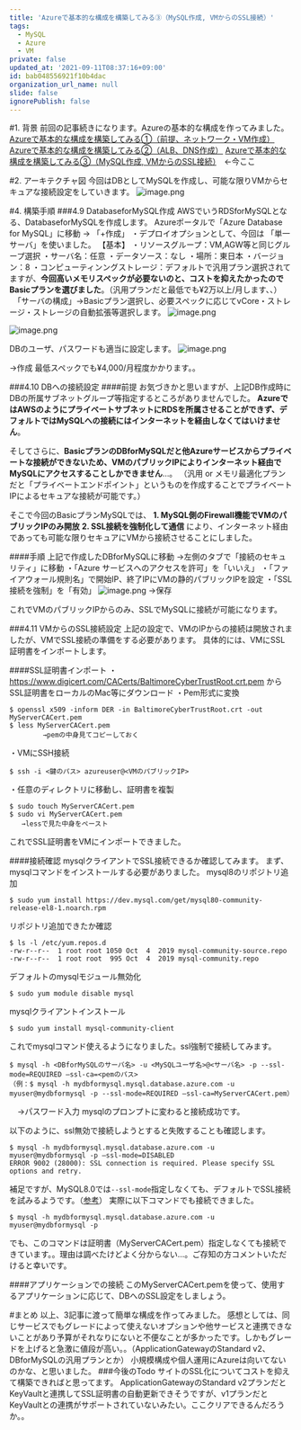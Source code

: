 ```yaml
---
title: 'Azureで基本的な構成を構築してみる③（MySQL作成, VMからのSSL接続）'
tags:
  - MySQL
  - Azure
  - VM
private: false
updated_at: '2021-09-11T08:37:16+09:00'
id: bab048556921f10b4dac
organization_url_name: null
slide: false
ignorePublish: false
---
```

#1. 背景
前回の記事続きになります。Azureの基本的な構成を作ってみました。
[Azureで基本的な構成を構築してみる①（前提、ネットワーク・VM作成）](https://qiita.com/MAKOTO1995/items/a838e70918eefca98dfa)
[Azureで基本的な構成を構築してみる②（ALB、DNS作成）](https://qiita.com/MAKOTO1995/items/8276122169d727d81d96)
[Azureで基本的な構成を構築してみる③（MySQL作成, VMからのSSL接続）](https://qiita.com/MAKOTO1995/items/bab048556921f10b4dac)　←今ここ

#2. アーキテクチャ図
今回はDBとしてMySQLを作成し、可能な限りVMからセキュアな接続設定をしていきます。
![image.png](https://qiita-image-store.s3.ap-northeast-1.amazonaws.com/0/577028/db25b3d7-fae4-078e-1a42-86892df64738.png)



#4. 構築手順
###4.9 DatabaseforMySQL作成
AWSでいうRDSforMySQLとなる、DatabaseforMySQLを作成します。
Azureポータルで「Azure Database for MySQL」に移動 → 「+作成」
・デプロイオプションとして、今回は 「単一サーバ」を使いました。
【基本】
・リソースグループ：VM,AGW等と同じグループ選択
・サーバ名：任意
・データソース：なし
・場所：東日本
・バージョン：8
・コンピューティンングストレージ：デフォルトで汎用プラン選択されてますが、**今回高いメモリスペックが必要ないのと、コストを抑えたかったのでBasicプランを選びました**。（汎用プランだと最低でも¥2万以上/月します、、）
　「サーバの構成」→Basicプラン選択し、必要スペックに応じてvCore・ストレージ・ストレージの自動拡張等選択します。
![image.png](https://qiita-image-store.s3.ap-northeast-1.amazonaws.com/0/577028/a8e0d1ce-0437-8116-5b27-17e6b3c610c3.png)

![image.png](https://qiita-image-store.s3.ap-northeast-1.amazonaws.com/0/577028/2e1453b1-6941-dcbf-92d2-cfa44dfeb03d.png)

DBのユーザ、パスワードも適当に設定します。
![image.png](https://qiita-image-store.s3.ap-northeast-1.amazonaws.com/0/577028/8e9a5fd5-1a4f-cc8e-d1da-ab68506efc2c.png)

→作成
最低スペックでも¥4,000/月程度かかります。。

###4.10 DBへの接続設定
####前提
お気づきかと思いますが、上記DB作成時にDBの所属サブネットグループ等指定するところがありませんでした。
**AzureではAWSのようにプライベートサブネットにRDSを所属させることができず、デフォルトではMySQLへの接続にはインターネットを経由しなくてはいけません**。

そしてさらに、**BasicプランのDBforMySQLだと他Azureサービスからプライベートな接続ができないため、VMのパブリックIPによりインターネット経由でMySQLにアクセスすることしかできません**…。
（汎用 or メモリ最適化プランだと「プライベートエンドポイント」というものを作成することでプライベートIPによるセキュアな接続が可能です。）

そこで今回のBasicプランMySQLでは、
**1. MySQL側のFirewall機能でVMのパブリックIPのみ開放**
**2. SSL接続を強制化して通信**
により、インターネット経由であっても可能な限りセキュアにVMから接続させることにしました。

####手順
上記で作成したDBforMySQLに移動
→左側のタブで「接続のセキュリティ」に移動
・「Azure サービスへのアクセスを許可」を「いいえ」
・「ファイアウォール規則名」で開始IP、終了IPにVMの静的パブリックIPを設定
・「SSL接続を強制」を「有効」
![image.png](https://qiita-image-store.s3.ap-northeast-1.amazonaws.com/0/577028/dce81e9c-5b8c-638d-bce9-bb361b06679c.png)
→保存

これでVMのパブリックIPからのみ、SSLでMySQLに接続が可能になります。

###4.11 VMからのSSL接続設定
上記の設定で、VMのIPからの接続は開放されましたが、VMでSSL接続の準備をする必要があります。
具体的には、VMにSSL証明書をインポートします。

####SSL証明書インポート
・https://www.digicert.com/CACerts/BaltimoreCyberTrustRoot.crt.pem からSSL証明書をローカルのMac等にダウンロード
・Pem形式に変換

```
$ openssl x509 -inform DER -in BaltimoreCyberTrustRoot.crt -out MyServerCACert.pem
$ less MyServerCACert.pem
　　　　　→pemの中身見てコピーしておく
```

・VMにSSH接続

```
$ ssh -i <鍵のパス> azureuser@<VMのパブリックIP>
```
・任意のディレクトリに移動し、証明書を複製

```
$ sudo touch MyServerCACert.pem
$ sudo vi MyServerCACert.pem
   →lessで見た中身をペースト
```

これでSSL証明書をVMにインポートできました。

####接続確認
mysqlクライアントでSSL接続できるか確認してみます。
まず、mysqlコマンドをインストールする必要がありました。
mysql8のリポジトリ追加

```
$ sudo yum install https://dev.mysql.com/get/mysql80-community-release-el8-1.noarch.rpm
```
リポジトリ追加できたか確認

```
$ ls -l /etc/yum.repos.d
-rw-r--r--  1 root root 1050 Oct  4  2019 mysql-community-source.repo
-rw-r--r--  1 root root  995 Oct  4  2019 mysql-community.repo
```
デフォルトのmysqlモジュール無効化

```
$ sudo yum module disable mysql
```
mysqlクライアントインストール

```
$ sudo yum install mysql-community-client
```
これでmysqlコマンド使えるようになりました。ssl強制で接続してみます。

```
$ mysql -h <DBforMySQLのサーバ名> -u <MySQLユーザ名>@<サーバ名> -p --ssl-mode=REQUIRED –ssl-ca=<pemのパス>
（例：$ mysql -h mydbformysql.mysql.database.azure.com -u myuser@mydbformysql -p --ssl-mode=REQUIRED –ssl-ca=MyServerCACert.pem）
```

　→パスワード入力
mysqlのプロンプトに変わると接続成功です。

以下のように、ssl無効で接続しようとすると失敗することも確認します。

```
$ mysql -h mydbformysql.mysql.database.azure.com -u myuser@mydbformysql -p –ssl-mode=DISABLED
ERROR 9002 (28000): SSL connection is required. Please specify SSL options and retry.
```

補足ですが、MySQL8.0では```--ssl-mode```指定しなくても、デフォルトでSSL接続を試みるようです。（[参考](https://www.asobou.co.jp/blog/web/mysql-ssl)）
実際に以下コマンドでも接続できました。

```
$ mysql -h mydbformysql.mysql.database.azure.com -u myuser@mydbformysql -p
```
でも、このコマンドは証明書（MyServerCACert.pem）指定しなくても接続できています。。理由は調べたけどよく分からない…。ご存知の方コメントいただけると幸いです。

####アプリケーションでの接続
このMyServerCACert.pemを使って、使用するアプリケーションに応じて、DBへのSSL設定をしましょう。

#まとめ
以上、3記事に渡って簡単な構成を作ってみました。
感想としては、同じサービスでもグレードによって使えないオプションや他サービスと連携できないことがあり予算がそれなりにないと不便なことが多かったです。しかもグレードを上げると急激に値段が高い。。（ApplicationGatewayのStandard v2、DBforMySQLの汎用プランとか）
小規模構成や個人運用にAzureは向いてないのかな、と思いました。
###今後のTodo
サイトのSSL化についてコストを抑えて構築できればと思ってます。
ApplicationGatewayのStandard v2プランだとKeyVaultと連携してSSL証明書の自動更新できそうですが、v1プランだとKeyVaultとの連携がサポートされていないみたい。ここクリアできるんだろうか。。
